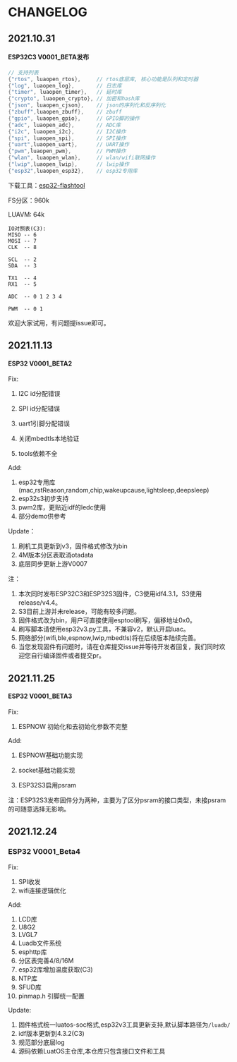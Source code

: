 # CHANGELOG

## 2021.10.31

#### ESP32C3 V0001_BETA发布 

```c
// 支持列表
{"rtos", luaopen_rtos}, 	// rtos底层库, 核心功能是队列和定时器
{"log", luaopen_log}, 		// 日志库
{"timer", luaopen_timer}, 	// 延时库
{"crypto", luaopen_crypto},	// 加密和hash库
{"json", luaopen_cjson},   	// json的序列化和反序列化
{"zbuff",luaopen_zbuff},  	// zbuff
{"gpio", luaopen_gpio},   	// GPIO脚的操作
{"adc", luaopen_adc}, 		// ADC库
{"i2c", luaopen_i2c}, 		// I2C操作
{"spi", luaopen_spi}, 		// SPI操作
{"uart",luaopen_uart},		// UART操作
{"pwm",luaopen_pwm},  		// PWM操作
{"wlan", luaopen_wlan},   	// wlan/wifi联网操作
{"lwip",luaopen_lwip},		// lwip操作
{"esp32",luaopen_esp32},  	// esp32专用库
```

下载工具：[esp32-flashtool](https://gitee.com/dreamcmi/esp32-flashtool)

FS分区：960k

LUAVM: 64k

```
IO对照表(C3):
MISO -- 6
MOSI -- 7
CLK  -- 8

SCL  -- 2
SDA  -- 3

TX1  -- 4
RX1  -- 5

ADC  -- 0 1 2 3 4

PWM  -- 0 1
```

欢迎大家试用，有问题提issue即可。

## 2021.11.13

#### ESP32 V0001_BETA2

Fix:

1. I2C id分配错误

2. SPI id分配错误

3. uart1引脚分配错误

4. 关闭mbedtls本地验证

5. tools依赖不全

Add:

1. esp32专用库(mac,rstReason,random,chip,wakeupcause,lightsleep,deepsleep)
2. esp32s3初步支持
3. pwm2库，更贴近idf的ledc使用
4. 部分demo供参考

Update：

1. 刷机工具更新到v3，固件格式修改为bin
2. 4M版本分区表取消otadata
3. 底层同步更新上游V0007

注：

1. 本次同时发布ESP32C3和ESP32S3固件，C3使用idf4.3.1，S3使用release/v4.4。
2. S3目前上游并未release，可能有较多问题。
3. 固件格式改为bin，用户可直接使用esptool刷写，偏移地址0x0。
4. 刷写脚本请使用esp32v3.py工具，不兼容v2，默认开启luac。
5. 网络部分(wifi,ble,espnow,lwip,mbedtls)将在后续版本陆续完善。
6. 当您发现固件有问题时，请在仓库提交issue并等待开发者回复，我们同时欢迎您自行编译固件或者提交pr。

## 2021.11.25

#### ESP32 V0001_BETA3

Fix:

1. ESPNOW 初始化和去初始化参数不完整

Add:

1. ESPNOW基础功能实现

2. socket基础功能实现

3. ESP32S3启用psram



注：ESP32S3发布固件分为两种，主要为了区分psram的接口类型，未接psram的可随意选择无影响。

## 2021.12.24

### ESP32 V0001_Beta4

Fix: 

1. SPI收发
2. wifi连接逻辑优化

Add:

1. LCD库
2. U8G2
3. LVGL7
4. Luadb文件系统
5. esphttp库
6. 分区表完善4/8/16M
7. esp32库增加温度获取(C3)
8. NTP库
9. SFUD库
10. pinmap.h 引脚统一配置

Update:

1. 固件格式统一luatos-soc格式,esp32v3工具更新支持,默认脚本路径为`/luadb/`
2. idf版本更新到4.3.2(C3)
3. 规范部分底层log
4. 源码依赖LuatOS主仓库,本仓库只包含接口文件和工具

